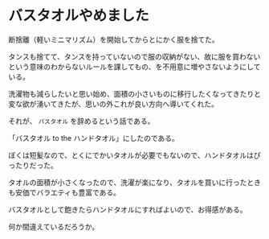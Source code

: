 # バスタオルやめました

断捨離（軽いミニマリズム）を開始してからとにかく服を捨てた。

タンスも捨てて、タンスを持っていないので服の収納がない、故に服を買わないという意味のわからないルールを課してもの、を不用意に増やさないようにしている。

洗濯物も減らしたいと思い始め、面積の小さいものに移行したくなってきたりと変な欲が湧いてきたが、思いの外これが良い方向へ導いてくれた。

それが、 `バスタオル` を辞めるという話である。

「バスタオル to the ハンドタオル」にしたのである。

ぼくは短髪なので、とくにでかいタオルが必要でもないので、ハンドタオルはぴったりだった。

タオルの面積が小さくなったので、洗濯が楽になり、タオルを買いに行ったときも安価でバラエティも豊富である。

バスタオルとして飽きたらハンドタオルにすればよいので、お得感がある。

何か間違えているだろうか。
